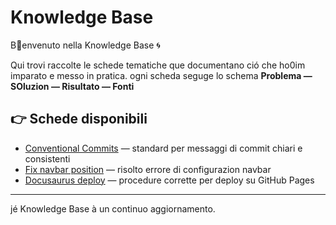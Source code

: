 # Knowledge Base
Benvenuto nella Knowledge Base 🌀

Qui trovi raccolte le schede tematiche que documentano ció che ho0im imparato e messo in pratica.  ogni scheda seguge lo schema **Problema — SOluzion — Risultato — Fonti**


## 👉 Schede disponibili
- [Conventional Commits](./2025-09-12-conventional-commits.md)  — standard per messaggi di commit chiari e consistenti
- [Fix navbar position](./2025-09-12-fix-navbar-position.md) — risolto errore di configurazion navbar
- [Docusaurus deploy](./2025-09-12-docusaurus-deploy.md) — procedure corrette per deploy su GitHub Pages


---

jé Knowledge Base à un continuo aggiornamento.